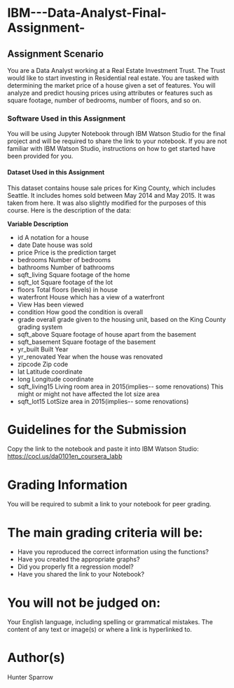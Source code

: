 # IBM---Data-Analyst-Final-Assignment-

## Assignment Scenario
You are a Data Analyst working at a Real Estate Investment Trust. The Trust would like to start investing in Residential real estate. You are tasked with determining the market price of a house given a set of features. You will analyze and predict housing prices using attributes or features such as square footage, number of bedrooms, number of floors, and so on.

### Software Used in this Assignment
You will be using Jupyter Notebook through IBM Watson Studio for the final project and will be required to share the link to your notebook. If you are not familiar with IBM Watson Studio, instructions on how to get started have been provided for you.

#### Dataset Used in this Assignment
This dataset contains house sale prices for King County, which includes Seattle. It includes homes sold between May 2014 and May 2015. It was taken from here. It was also slightly modified for the purposes of this course. Here is the description of the data:

__Variable	Description__
- id	A notation for a house
- date	Date house was sold
- price	Price is the prediction target
- bedrooms	Number of bedrooms
- bathrooms	Number of bathrooms
- sqft_living	Square footage of the home
- sqft_lot	Square footage of the lot
- floors	Total floors (levels) in house
- waterfront	House which has a view of a waterfront
- View	Has been viewed
- condition	How good the condition is overall
- grade	overall grade given to the housing unit, based on the King County grading system
- sqft_above	Square footage of house apart from the basement
- sqft_basement	Square footage of the basement
- yr_built	Built Year
- yr_renovated	Year when the house was renovated
- zipcode	Zip code
- lat	Latitude coordinate
- long	Longitude coordinate
- sqft_living15	Living room area in 2015(implies-- some renovations) This might or might not have affected the lot size area
- sqft_lot15	LotSize area in 2015(implies-- some renovations)

# Guidelines for the Submission
Copy the link to the notebook and paste it into IBM Watson Studio: https://cocl.us/da0101en_coursera_labb

# Grading Information
You will be required to submit a link to your notebook for peer grading.

# The main grading criteria will be:

- Have you reproduced the correct information using the functions?
- Have you created the appropriate graphs?
- Did you properly fit a regression model?
- Have you shared the link to your Notebook?

# You will not be judged on:
Your English language, including spelling or grammatical mistakes.
The content of any text or image(s) or where a link is hyperlinked to.

# Author(s)
Hunter Sparrow 


